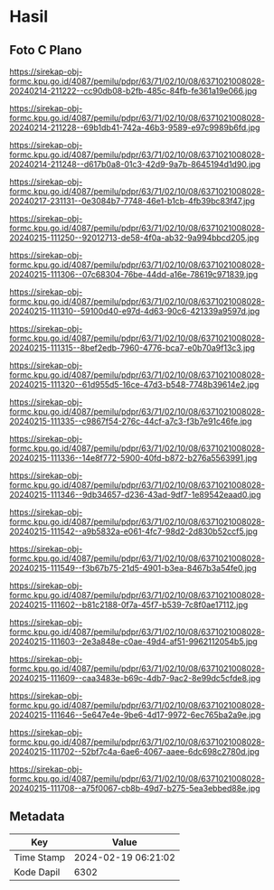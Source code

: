 # Hasil

## Foto C Plano

https://sirekap-obj-formc.kpu.go.id/4087/pemilu/pdpr/63/71/02/10/08/6371021008028-20240214-211222--cc90db08-b2fb-485c-84fb-fe361a19e066.jpg

https://sirekap-obj-formc.kpu.go.id/4087/pemilu/pdpr/63/71/02/10/08/6371021008028-20240214-211228--69b1db41-742a-46b3-9589-e97c9989b6fd.jpg

https://sirekap-obj-formc.kpu.go.id/4087/pemilu/pdpr/63/71/02/10/08/6371021008028-20240214-211248--d617b0a8-01c3-42d9-9a7b-8645194d1d90.jpg

https://sirekap-obj-formc.kpu.go.id/4087/pemilu/pdpr/63/71/02/10/08/6371021008028-20240217-231131--0e3084b7-7748-46e1-b1cb-4fb39bc83f47.jpg

https://sirekap-obj-formc.kpu.go.id/4087/pemilu/pdpr/63/71/02/10/08/6371021008028-20240215-111250--92012713-de58-4f0a-ab32-9a994bbcd205.jpg

https://sirekap-obj-formc.kpu.go.id/4087/pemilu/pdpr/63/71/02/10/08/6371021008028-20240215-111306--07c68304-76be-44dd-a16e-78619c971839.jpg

https://sirekap-obj-formc.kpu.go.id/4087/pemilu/pdpr/63/71/02/10/08/6371021008028-20240215-111310--59100d40-e97d-4d63-90c6-421339a9597d.jpg

https://sirekap-obj-formc.kpu.go.id/4087/pemilu/pdpr/63/71/02/10/08/6371021008028-20240215-111315--8bef2edb-7960-4776-bca7-e0b70a9f13c3.jpg

https://sirekap-obj-formc.kpu.go.id/4087/pemilu/pdpr/63/71/02/10/08/6371021008028-20240215-111320--61d955d5-16ce-47d3-b548-7748b39614e2.jpg

https://sirekap-obj-formc.kpu.go.id/4087/pemilu/pdpr/63/71/02/10/08/6371021008028-20240215-111335--c9867f54-276c-44cf-a7c3-f3b7e91c46fe.jpg

https://sirekap-obj-formc.kpu.go.id/4087/pemilu/pdpr/63/71/02/10/08/6371021008028-20240215-111336--14e8f772-5900-40fd-b872-b276a5563991.jpg

https://sirekap-obj-formc.kpu.go.id/4087/pemilu/pdpr/63/71/02/10/08/6371021008028-20240215-111346--9db34657-d236-43ad-9df7-1e89542eaad0.jpg

https://sirekap-obj-formc.kpu.go.id/4087/pemilu/pdpr/63/71/02/10/08/6371021008028-20240215-111542--a9b5832a-e061-4fc7-98d2-2d830b52ccf5.jpg

https://sirekap-obj-formc.kpu.go.id/4087/pemilu/pdpr/63/71/02/10/08/6371021008028-20240215-111549--f3b67b75-21d5-4901-b3ea-8467b3a54fe0.jpg

https://sirekap-obj-formc.kpu.go.id/4087/pemilu/pdpr/63/71/02/10/08/6371021008028-20240215-111602--b81c2188-0f7a-45f7-b539-7c8f0ae17112.jpg

https://sirekap-obj-formc.kpu.go.id/4087/pemilu/pdpr/63/71/02/10/08/6371021008028-20240215-111603--2e3a848e-c0ae-49d4-af51-9962112054b5.jpg

https://sirekap-obj-formc.kpu.go.id/4087/pemilu/pdpr/63/71/02/10/08/6371021008028-20240215-111609--caa3483e-b69c-4db7-9ac2-8e99dc5cfde8.jpg

https://sirekap-obj-formc.kpu.go.id/4087/pemilu/pdpr/63/71/02/10/08/6371021008028-20240215-111646--5e647e4e-9be6-4d17-9972-6ec765ba2a9e.jpg

https://sirekap-obj-formc.kpu.go.id/4087/pemilu/pdpr/63/71/02/10/08/6371021008028-20240215-111702--52bf7c4a-6ae6-4067-aaee-6dc698c2780d.jpg

https://sirekap-obj-formc.kpu.go.id/4087/pemilu/pdpr/63/71/02/10/08/6371021008028-20240215-111708--a75f0067-cb8b-49d7-b275-5ea3ebbed88e.jpg


## Metadata

| Key        | Value               |
| ---------- | ------------------- |
| Time Stamp | 2024-02-19 06:21:02 |
| Kode Dapil | 6302                |



